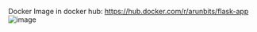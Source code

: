 Docker Image in docker hub: https://hub.docker.com/r/arunbits/flask-app
![image](https://github.com/user-attachments/assets/d93d8591-4f8a-4421-af73-fbd55974ce35)

